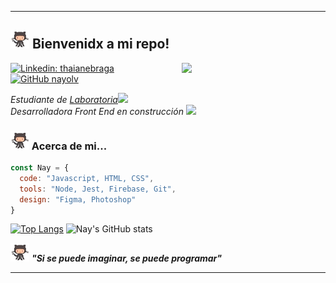 
---
<h2><img src="https://raw.githubusercontent.com/iCharlesZ/FigureBed/master/img/octocat.gif" width="30"> Bienvenidx a mi repo!</h2>

<img align='right' src="https://media4.giphy.com/media/42pAImyjOxDEcKJcXt/giphy.gif?cid=790b76117002bfb029cd39d851c94795b0cb3150e6f268ab&rid=giphy.gif&ct=s" width="230">

[![Linkedin: thaianebraga](https://img.shields.io/badge/-NayelliOlvera-black?style=flat-square&logo=Linkedin&logoColor=white&link=https://www.linkedin.com/in/nayelli-guadalupe-olvera-d)](https://www.linkedin.com/in/nayelli-guadalupe-olvera-d)
[![GitHub nayolv](https://img.shields.io/github/followers/nayolv?label=follow&style=social)](https://github.com/nayolv)

<p><em>Estudiante de <a href="https://www.laboratoria.la/">Laboratoria</a><img src="https://i.pinimg.com/favicons/d920244962a2c082382808569e34ac30f34f142a847445d0c269634e.gif?5b2766d2115324b104a829e50e760a6d" width="30"></br>Desarrolladora Front End en construcción
<img src="https://i.pinimg.com/favicons/d920244962a2c082382808569e34ac30f34f142a847445d0c269634e.gif?5b2766d2115324b104a829e50e760a6d" width="30"></em></p>

### <img src="https://raw.githubusercontent.com/iCharlesZ/FigureBed/master/img/octocat.gif" width="30"> Acerca de mi...

```javascript
const Nay = {
  code: "Javascript, HTML, CSS",
  tools: "Node, Jest, Firebase, Git",
  design: "Figma, Photoshop"
}
```
[![Top Langs](https://github-readme-stats.vercel.app/api/top-langs/?username=nayolv&layout=compact&theme=tokyonight)](https://github.com/nayolv/github-readme-stats)
![Nay's GitHub stats](https://github-readme-stats.vercel.app/api?username=nayolv&show_icons=true&theme=tokyonight)

<img src="https://raw.githubusercontent.com/iCharlesZ/FigureBed/master/img/octocat.gif" width="30"> <em><b>"Si se puede imaginar, se puede programar" <b></em>

---
